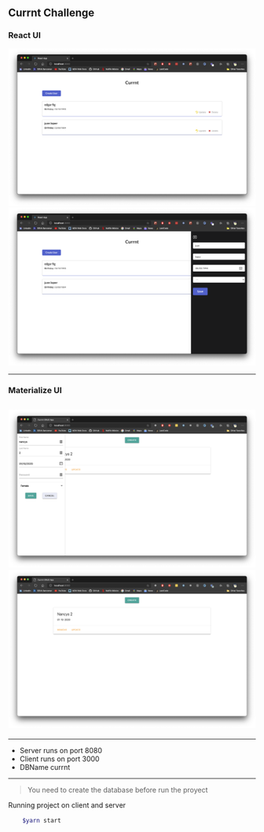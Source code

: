 ## Currnt Challenge

### React UI
[![](./list.png)](./list.png)
[![](./drawer.png)](./drawer.png)

-----------
### Materialize UI
[![](./drawer-twig.png)](./drawer-twig.png)
[![](./list-twig.png)](./list-twig.png)
-----------
------------
- Server runs on port 8080
- Client runs on port 3000
- DBName currnt
------------
> You need to create the database before run the proyect

Running project on client and server
```bash
    $yarn start
```

